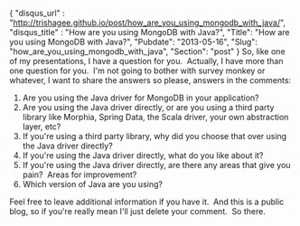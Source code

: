 {
 "disqus_url" : "http://trishagee.github.io/post/how_are_you_using_mongodb_with_java/",
 "disqus_title" : "How are you using MongoDB with Java?",
 "Title": "How are you using MongoDB with Java?",
 "Pubdate": "2013-05-16",
 "Slug": "how_are_you_using_mongodb_with_java",
 "Section": "post"
}
So, like one of my presentations, I have a question for you. &nbsp;Actually, I have more than one question for you. &nbsp;I'm not going to bother with survey monkey or whatever, I want to share the answers so please, answers in the comments:<br /><ol><li>Are you using the Java driver for MongoDB in your application?</li><li>Are you using the Java driver directly, or are you using a third party library like Morphia, Spring Data, the Scala driver, your own abstraction layer, etc?</li><li>If you're using a third party library, why did you choose that over using the Java driver directly?</li><li>If you're using the Java driver directly, what do you like about it?&nbsp;</li><li>If you're using the Java driver directly, are there any areas that give you pain? &nbsp;Areas for improvement?</li><li>Which version of Java are you using?</li></ol><div>Feel free to leave additional information if you have it. &nbsp;And this is a public blog, so if you're really mean I'll just delete your comment. &nbsp;So there.</div>
